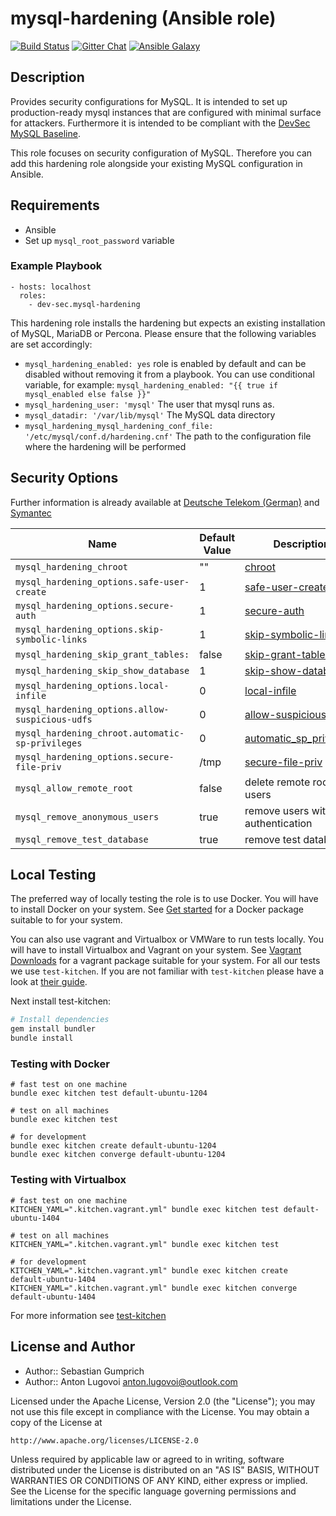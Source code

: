 # mysql-hardening (Ansible role)

[![Build Status](http://img.shields.io/travis/dev-sec/ansible-mysql-hardening.svg)][1]
[![Gitter Chat](https://badges.gitter.im/Join%20Chat.svg)][2]
[![Ansible Galaxy](https://img.shields.io/badge/galaxy-mysql--hardening-660198.svg)][3]

## Description

Provides security configurations for MySQL. It is intended to set up production-ready mysql instances that are configured with minimal surface for attackers. Furthermore it is intended to be compliant with the [DevSec MySQL Baseline](https://github.com/dev-sec/mysql-baseline).

This role focuses on security configuration of MySQL. Therefore you can add this hardening role alongside your existing MySQL configuration in Ansible.

## Requirements

* Ansible
* Set up `mysql_root_password` variable

### Example Playbook

    - hosts: localhost
      roles:
        - dev-sec.mysql-hardening

This hardening role installs the hardening but expects an existing installation of MySQL, MariaDB or Percona. Please ensure that the following variables are set accordingly:

- `mysql_hardening_enabled: yes` role is enabled by default and can be disabled without removing it from a playbook. You can use conditional variable, for example: `mysql_hardening_enabled: "{{ true if mysql_enabled else false }}"`
- `mysql_hardening_user: 'mysql'` The user that mysql runs as.
- `mysql_datadir: '/var/lib/mysql'` The MySQL data directory
- `mysql_hardening_mysql_hardening_conf_file: '/etc/mysql/conf.d/hardening.cnf'` The path to the configuration file where the hardening will be performed

## Security Options

Further information is already available at [Deutsche Telekom (German)](http://www.telekom.com/static/-/155996/7/technische-sicherheitsanforderungen-si) and [Symantec](http://www.symantec.com/connect/articles/securing-mysql-step-step)

| Name           | Default Value | Description                        |
| -------------- | ------------- | -----------------------------------|
| `mysql_hardening_chroot` | "" | [chroot](http://dev.mysql.com/doc/refman/5.7/en/server-options.html#option_mysqld_chroot)|
| `mysql_hardening_options.safe-user-create` | 1 | [safe-user-create](http://dev.mysql.com/doc/refman/5.7/en/server-options.html#option_mysqld_safe-user-create)|
| `mysql_hardening_options.secure-auth` | 1 | [secure-auth](http://dev.mysql.com/doc/refman/5.7/en/server-options.html#option_mysqld_secure-auth)|
| `mysql_hardening_options.skip-symbolic-links` | 1 | [skip-symbolic-links](http://dev.mysql.com/doc/refman/5.7/en/server-options.html#option_mysqld_symbolic-links)|
| `mysql_hardening_skip_grant_tables:` | false | [skip-grant-tables](https://dev.mysql.com/doc/refman/5.7/en/server-options.html#option_mysqld_skip-grant-tables)|
| `mysql_hardening_skip_show_database` | 1 | [skip-show-database](http://dev.mysql.com/doc/refman/5.7/en/server-options.html#option_mysqld_skip-show-database)|
| `mysql_hardening_options.local-infile` | 0 | [local-infile](http://dev.mysql.com/doc/refman/5.7/en/server-system-variables.html#sysvar_local_infile)|
| `mysql_hardening_options.allow-suspicious-udfs` | 0 | [allow-suspicious-udfs](https://dev.mysql.com/doc/refman/5.7/en/server-options.html#option_mysqld_allow-suspicious-udfs)|
| `mysql_hardening_chroot.automatic-sp-privileges` | 0 | [automatic_sp_privileges](https://dev.mysql.com/doc/refman/5.7/en/server-system-variables.html#sysvar_automatic_sp_privileges)|
| `mysql_hardening_options.secure-file-priv` | /tmp | [secure-file-priv](https://dev.mysql.com/doc/refman/5.7/en/server-options.html#option_mysqld_secure-file-priv)|
| `mysql_allow_remote_root` | false | delete remote root users |
| `mysql_remove_anonymous_users` | true | remove users without authentication |
| `mysql_remove_test_database` | true | remove test database |

## Local Testing

The preferred way of locally testing the role is to use Docker. You will have to install Docker on your system. See [Get started](https://docs.docker.com/) for a Docker package suitable to for your system.

You can also use vagrant and Virtualbox or VMWare to run tests locally. You will have to install Virtualbox and Vagrant on your system. See [Vagrant Downloads](http://downloads.vagrantup.com/) for a vagrant package suitable for your system. For all our tests we use `test-kitchen`. If you are not familiar with `test-kitchen` please have a look at [their guide](http://kitchen.ci/docs/getting-started).

Next install test-kitchen:

```bash
# Install dependencies
gem install bundler
bundle install
```

### Testing with Docker
```
# fast test on one machine
bundle exec kitchen test default-ubuntu-1204

# test on all machines
bundle exec kitchen test

# for development
bundle exec kitchen create default-ubuntu-1204
bundle exec kitchen converge default-ubuntu-1204
```

### Testing with Virtualbox
```
# fast test on one machine
KITCHEN_YAML=".kitchen.vagrant.yml" bundle exec kitchen test default-ubuntu-1404

# test on all machines
KITCHEN_YAML=".kitchen.vagrant.yml" bundle exec kitchen test

# for development
KITCHEN_YAML=".kitchen.vagrant.yml" bundle exec kitchen create default-ubuntu-1404
KITCHEN_YAML=".kitchen.vagrant.yml" bundle exec kitchen converge default-ubuntu-1404
```
For more information see [test-kitchen](http://kitchen.ci/docs/getting-started)

## License and Author

* Author:: Sebastian Gumprich
* Author:: Anton Lugovoi <anton.lugovoi@outlook.com>

Licensed under the Apache License, Version 2.0 (the "License");
you may not use this file except in compliance with the License.
You may obtain a copy of the License at

    http://www.apache.org/licenses/LICENSE-2.0

Unless required by applicable law or agreed to in writing, software
distributed under the License is distributed on an "AS IS" BASIS,
WITHOUT WARRANTIES OR CONDITIONS OF ANY KIND, either express or implied.
See the License for the specific language governing permissions and
limitations under the License.

[1]: http://travis-ci.org/dev-sec/ansible-mysql-hardening
[2]: https://gitter.im/dev-sec/general
[3]: https://galaxy.ansible.com/dev-sec/mysql-hardening/
